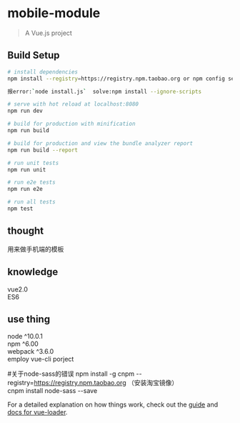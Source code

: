 # mobile-module

> A Vue.js project

## Build Setup

``` bash
# install dependencies
npm install --registry=https://registry.npm.taobao.org or npm config set registry https://registry.npm.taobao.org then npm install

报error:`node install.js`  solve:npm install --ignore-scripts

# serve with hot reload at localhost:8080
npm run dev

# build for production with minification
npm run build

# build for production and view the bundle analyzer report
npm run build --report

# run unit tests
npm run unit

# run e2e tests
npm run e2e

# run all tests
npm test
```
## thought
用来做手机端的模板

## knowledge
vue2.0<br/>
ES6<br/>


## use thing
node ^10.0.1<br/>
npm ^6.00<br/>
webpack ^3.6.0<br/>
employ vue-cli porject

#关于node-sass的错误
npm install -g cnpm --registry=https://registry.npm.taobao.org  （安装淘宝镜像）<br/>
cnpm install node-sass  --save 

For a detailed explanation on how things work, check out the [guide](http://vuejs-templates.github.io/webpack/) and [docs for vue-loader](http://vuejs.github.io/vue-loader).

